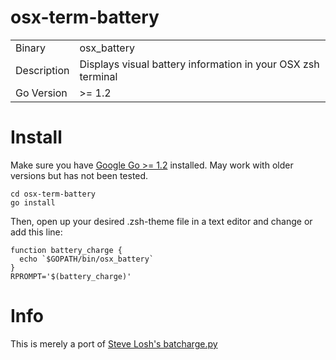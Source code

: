 osx-term-battery
================

<table>
  <tr>
    <td>Binary</td>
    <td>osx_battery</td>
  </tr>
  <tr>
    <td>Description</td>
    <td>Displays visual battery information in your OSX zsh terminal</td>
  </tr>
  <tr>
    <td>Go Version</td>
    <td>>= 1.2</td>
  </tr>
</table>

# Install

Make sure you have [Google Go >= 1.2](http://golang.org/doc/install) installed. May work with older
versions but has not been tested.

```
cd osx-term-battery
go install
```

Then, open up your desired .zsh-theme file in a text editor and change or add this line:
```
function battery_charge {
  echo `$GOPATH/bin/osx_battery`
}
RPROMPT='$(battery_charge)'
```

# Info

This is merely a port of [Steve Losh's batcharge.py](http://stevelosh.com/blog/2010/02/my-extravagant-zsh-prompt/)
